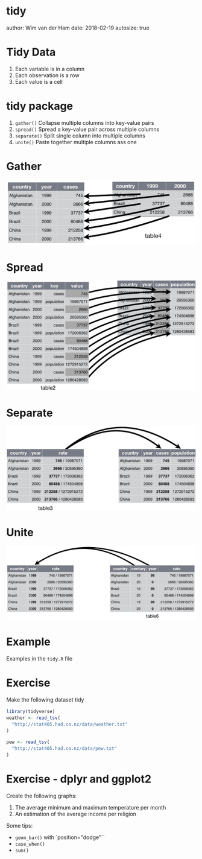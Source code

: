 

tidy
========================================================
author: Wim van der Ham
date: 2018-02-19
autosize: true

Tidy Data
========================================================

1. Each variable is in a column
1. Each observation is a row
1. Each value is a cell

tidy package
========================================================

1. `gather()` Collapse multiple columns into key-value pairs
1. `spread()` Spread a key-value pair across multiple columns
1. `separate()` Split single column into multiple columns
1. `unite()` Paste together multiple columns ass one

Gather
========================================================

![gather](./gather.jpg)

Spread
========================================================

![spread](./spread.jpg)

Separate
========================================================

![separate](./separate.jpg)

Unite
========================================================

![unite](./unite.jpg)

Example
========================================================

Examples in the `tidy.R` file

Exercise
========================================================

Make the following dataset tidy


```r
library(tidyverse)
weather <- read_tsv(
  "http://stat405.had.co.nz/data/weather.txt"
)
```


```r
pew <- read_tsv(
  "http://stat405.had.co.nz/data/pew.txt"
)
```

Exercise - dplyr and ggplot2
========================================================

Create the following graphs:

1. The average minimum and maximum temperature per month
1. An estimation of the average income per religion

Some tips:
- `geom_bar()` with `position="dodge"``
- `case_when()`
- `sum()`
